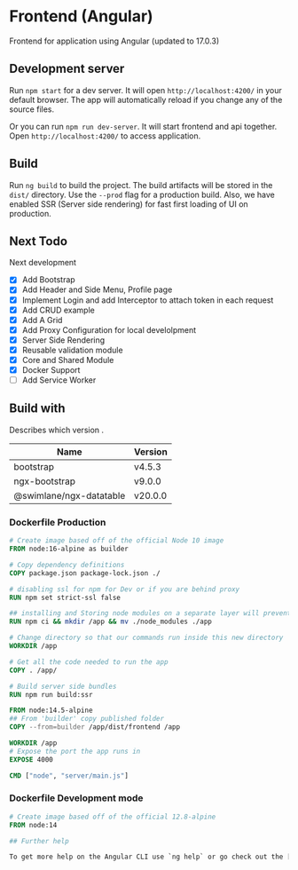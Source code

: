 # Frontend (Angular)

Frontend for application using Angular (updated to 17.0.3)

## Development server

Run `npm start` for a dev server. It will open `http://localhost:4200/` in your default browser. The app will automatically reload if you change any of the source files.

Or you can run `npm run dev-server`. It will start frontend and api together. Open  `http://localhost:4200/` to access application.


## Build

Run `ng build` to build the project. The build artifacts will be stored in the `dist/` directory. Use the `--prod` flag for a production build. Also, we have enabled SSR (Server side rendering) for fast first loading of UI on production.

## Next Todo

Next development

* [x] Add Bootstrap
* [x] Add Header and Side Menu, Profile page
* [x] Implement Login and add Interceptor to attach token in each request
* [x] Add CRUD example
* [x] Add A Grid
* [x] Add Proxy Configuration for local develolpment
* [x] Server Side Rendering
* [x] Reusable validation module
* [x] Core and Shared Module
* [x] Docker Support
* [ ] Add Service Worker

## Build with

Describes which version .

| Name       | Version  |
| ---------- | -------- |
| bootstrap     | v4.5.3    |
| ngx-bootstrap | v9.0.0 |
| @swimlane/ngx-datatable | v20.0.0 |


### Dockerfile Production

```dockerfile
# Create image based off of the official Node 10 image
FROM node:16-alpine as builder

# Copy dependency definitions
COPY package.json package-lock.json ./

# disabling ssl for npm for Dev or if you are behind proxy
RUN npm set strict-ssl false

## installing and Storing node modules on a separate layer will prevent unnecessary npm installs at each build
RUN npm ci && mkdir /app && mv ./node_modules ./app

# Change directory so that our commands run inside this new directory
WORKDIR /app

# Get all the code needed to run the app
COPY . /app/

# Build server side bundles
RUN npm run build:ssr

FROM node:14.5-alpine
## From 'builder' copy published folder
COPY --from=builder /app/dist/frontend /app

WORKDIR /app
# Expose the port the app runs in
EXPOSE 4000

CMD ["node", "server/main.js"]

```
### Dockerfile Development mode
```dockerfile
# Create image based off of the official 12.8-alpine
FROM node:14

## Further help

To get more help on the Angular CLI use `ng help` or go check out the [Angular CLI README](https://github.com/angular/angular-cli/blob/master/README.md).
